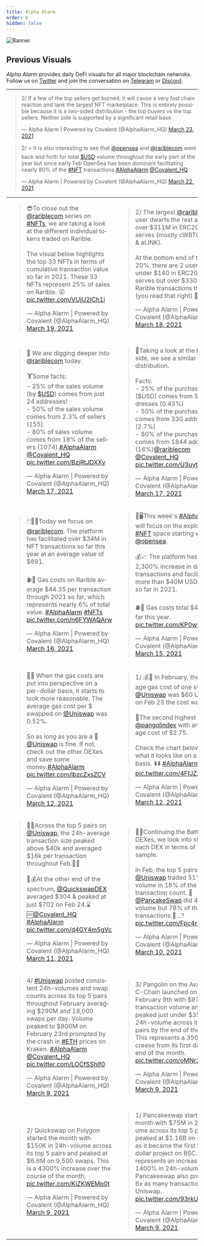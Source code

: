 ```yaml
---
title: Alpha Alarm
order: 6
hidden: false
---
```


![Banner](./images/Alpha_Banner.png)

## Previous Visuals

_*Alpha Alarm*_ provides daily DeFi visuals for all major blockchain netwroks. Follow us on [Twitter](https://twitter.com/AlphaAlarm_HQ) and join the conversation on [Telegram](https://t.me/alphalarm_hq) or [Discord](https://discord.gg/M4aRubV).

---

<blockquote class="twitter-tweet" data-theme="dark"><p lang="en" dir="ltr">2/ If a few of the top sellers get burned, it will cause a very fast chain reaction and tank the largest NFT marketplace. This is entirely possible because it is a two-sided distribution - the top buyers vs the top sellers. Neither side is supported by a significant retail base.</p>&mdash; Alpha Alarm | Powered by Covalent (@AlphaAlarm_HQ) <a href="https://twitter.com/AlphaAlarm_HQ/status/1374360884747792388?ref_src=twsrc%5Etfw">March 23, 2021</a></blockquote> <script async src="https://platform.twitter.com/widgets.js" charset="utf-8"></script>

<blockquote class="twitter-tweet" data-theme="dark"><p lang="en" dir="ltr">2/ ⭐️ It is also interesting to see that <a href="https://twitter.com/opensea?ref_src=twsrc%5Etfw">@opensea</a> and <a href="https://twitter.com/rariblecom?ref_src=twsrc%5Etfw">@rariblecom</a> went back and forth for total <a href="https://twitter.com/search?q=%24USD&amp;src=ctag&amp;ref_src=twsrc%5Etfw">$USD</a> volume throughout the early part of the year but since early Feb OpenSea has been dominant facilitating nearly 80% of the <a href="https://twitter.com/hashtag/NFT?src=hash&amp;ref_src=twsrc%5Etfw">#NFT</a> transactions.<a href="https://twitter.com/hashtag/AlphaAlarm?src=hash&amp;ref_src=twsrc%5Etfw">#AlphaAlarm</a> <a href="https://twitter.com/Covalent_HQ?ref_src=twsrc%5Etfw">@Covalent_HQ</a></p>&mdash; Alpha Alarm | Powered by Covalent (@AlphaAlarm_HQ) <a href="https://twitter.com/AlphaAlarm_HQ/status/1373999448687177728?ref_src=twsrc%5Etfw">March 22, 2021</a></blockquote> <script async src="https://platform.twitter.com/widgets.js" charset="utf-8"></script>

<table style="width:100%">
  <tr>
    <td>
    <blockquote class="twitter-tweet" data-theme="dark"><p lang="en" dir="ltr">😎To close out the <a href="https://twitter.com/rariblecom?ref_src=twsrc%5Etfw">@rariblecom</a> series on <a href="https://twitter.com/hashtag/NFTs?src=hash&amp;ref_src=twsrc%5Etfw">#NFTs</a>, we are taking a look at the different individual tokens traded on Rarible. <br/><br/>The visual below highlights the top 33 NFTs in terms of cumulative transaction value so far in 2021. These 33 NFTs represent 25% of sales on Rarible. 😲 <a href="https://t.co/VUjU2lCh1i">pic.twitter.com/VUjU2lCh1i</a></p>&mdash; Alpha Alarm | Powered by Covalent (@AlphaAlarm_HQ) <a href="https://twitter.com/AlphaAlarm_HQ/status/1372911425606197248?ref_src=twsrc%5Etfw">March 19, 2021</a></blockquote> <script async src="https://platform.twitter.com/widgets.js" charset="utf-8"></script>
    </td>
    <td>
    <blockquote class="twitter-tweet" data-theme="dark"><p lang="en" dir="ltr">2/ The largest <a href="https://twitter.com/rariblecom?ref_src=twsrc%5Etfw">@rariblecom</a> user dwarfs the rest and has over $311M in ERC20 reserves (mostly cWBTC, cETH, &amp; aLINK).<br/><br/>At the bottom end of the top 20%, there are 2 users with under $140 in ERC20 reserves but over $330k in Rarible transactions this year! (you read that right) 🤯 🤯</p>&mdash; Alpha Alarm | Powered by Covalent (@AlphaAlarm_HQ) <a href="https://twitter.com/AlphaAlarm_HQ/status/1372548536659677187?ref_src=twsrc%5Etfw">March 18, 2021</a></blockquote> <script async src="https://platform.twitter.com/widgets.js" charset="utf-8"></script>
    </td>
  </tr>
  <tr>
    <td>
    <blockquote class="twitter-tweet" data-theme="dark"><p lang="en" dir="ltr">🤿 We are digging deeper into <a href="https://twitter.com/rariblecom?ref_src=twsrc%5Etfw">@rariblecom</a> today.<br/><br/>🏋️Some facts:<br/>- 25% of the sales volume (by <a href="https://twitter.com/search?q=%24USD&amp;src=ctag&amp;ref_src=twsrc%5Etfw">$USD</a>) comes from just 24 addresses!<br/>- 50% of the sales volume comes from 2.3% of sellers (155).<br/> - 80% of sales volume comes from 18% of the sellers (1074).<a href="https://twitter.com/hashtag/AlphaAlarm?src=hash&amp;ref_src=twsrc%5Etfw">#AlphaAlarm</a> <a href="https://twitter.com/Covalent_HQ?ref_src=twsrc%5Etfw">@Covalent_HQ</a> <a href="https://t.co/BzjRtJDXXy">pic.twitter.com/BzjRtJDXXy</a></p>&mdash; Alpha Alarm | Powered by Covalent (@AlphaAlarm_HQ) <a href="https://twitter.com/AlphaAlarm_HQ/status/1372186188472217603?ref_src=twsrc%5Etfw">March 17, 2021</a></blockquote> <script async src="https://platform.twitter.com/widgets.js" charset="utf-8"></script>
    </td>
    <td>
    <blockquote class="twitter-tweet" data-conversation="none" data-theme="dark"><p lang="en" dir="ltr">🔎Taking a look at the buy-side, we see a similar Pareto distribution.<br/><br/>Facts: <br/>- 25% of the purchasing ($USD) comes from 50 addresses (0.43%)<br/>- 50% of the purchasing comes from 330 addresses (2.7%)<br/>- 80% of the purchasing comes from 1844 addresses (16%)<a href="https://twitter.com/rariblecom?ref_src=twsrc%5Etfw">@rariblecom</a> <a href="https://twitter.com/Covalent_HQ?ref_src=twsrc%5Etfw">@Covalent_HQ</a> <a href="https://t.co/U3uytM5RBK">pic.twitter.com/U3uytM5RBK</a></p>&mdash; Alpha Alarm | Powered by Covalent (@AlphaAlarm_HQ) <a href="https://twitter.com/AlphaAlarm_HQ/status/1372186192515452932?ref_src=twsrc%5Etfw">March 17, 2021</a></blockquote> <script async src="https://platform.twitter.com/widgets.js" charset="utf-8"></script>
    </td>
  </tr>
  <tr>
    <td>
    <blockquote class="twitter-tweet" data-theme="dark"><p lang="en" dir="ltr">🖱️🧑‍🎨Today we focus on <a href="https://twitter.com/rariblecom?ref_src=twsrc%5Etfw">@rariblecom</a>. The platform has facilitated over $34M in NFT transactions so far this year at an average value of $891.<br/><br/>⛽️💸 Gas costs on Rarible average $44.35 per transaction through 2021 so far, which represents nearly 6% of total value. <a href="https://twitter.com/hashtag/AlphaAlarm?src=hash&amp;ref_src=twsrc%5Etfw">#AlphaAlarm</a> <a href="https://twitter.com/hashtag/NFTs?src=hash&amp;ref_src=twsrc%5Etfw">#NFTs</a> <a href="https://t.co/n6FYWAQArw">pic.twitter.com/n6FYWAQArw</a></p>&mdash; Alpha Alarm | Powered by Covalent (@AlphaAlarm_HQ) <a href="https://twitter.com/AlphaAlarm_HQ/status/1371824019356278788?ref_src=twsrc%5Etfw">March 16, 2021</a></blockquote> <script async src="https://platform.twitter.com/widgets.js" charset="utf-8"></script>
    </td>
    <td>
    <blockquote class="twitter-tweet" data-theme="dark"><p lang="en" dir="ltr">🎨🖥️This week&#39;s <a href="https://twitter.com/hashtag/AlphaAlarm?src=hash&amp;ref_src=twsrc%5Etfw">#AlphaAlarm</a> will focus on the exploding <a href="https://twitter.com/hashtag/NFT?src=hash&amp;ref_src=twsrc%5Etfw">#NFT</a> space starting with <a href="https://twitter.com/opensea?ref_src=twsrc%5Etfw">@opensea</a>. <br/><br/>💰📈 The platform has seen a 2,300% increase in daily transactions and facilitated more than $40M USD in sales so far in 2021.<br/><br/>⛽️💸 Gas costs total $4.6M so far this year. <a href="https://t.co/KP0wwlNKBM">pic.twitter.com/KP0wwlNKBM</a></p>&mdash; Alpha Alarm | Powered by Covalent (@AlphaAlarm_HQ) <a href="https://twitter.com/AlphaAlarm_HQ/status/1371461188542885888?ref_src=twsrc%5Etfw">March 15, 2021</a></blockquote> <script async src="https://platform.twitter.com/widgets.js" charset="utf-8"></script>
    </td>
  </tr>
  <tr>
    <td>
    <blockquote class="twitter-tweet" data-conversation="none" data-theme="dark"><p lang="en" dir="ltr">🦄🤑 When the gas costs are put into perspective on a per-dollar basis, it starts to look more reasonable. The average gas cost per $ swapped on <a href="https://twitter.com/Uniswap?ref_src=twsrc%5Etfw">@Uniswap</a> was 0.52%. <br/><br/>So as long as you are a 🐳 <a href="https://twitter.com/Uniswap?ref_src=twsrc%5Etfw">@Uniswap</a> is fine. If not, check out the other DEXes and save some money.<a href="https://twitter.com/hashtag/AlphaAlarm?src=hash&amp;ref_src=twsrc%5Etfw">#AlphaAlarm</a> <a href="https://t.co/lbzcZxsZCV">pic.twitter.com/lbzcZxsZCV</a></p>&mdash; Alpha Alarm | Powered by Covalent (@AlphaAlarm_HQ) <a href="https://twitter.com/AlphaAlarm_HQ/status/1370389781511741442?ref_src=twsrc%5Etfw">March 12, 2021</a></blockquote> <script async src="https://platform.twitter.com/widgets.js" charset="utf-8"></script>
    </td>
    <td>
    <blockquote class="twitter-tweet" data-theme="dark"><p lang="en" dir="ltr">1/ 💰🦄 In February, the average gas cost of one swap on <a href="https://twitter.com/Uniswap?ref_src=twsrc%5Etfw">@Uniswap</a> was $60 USD, but on Feb 23 the cost was $130!<br/><br/> 👀The second highest was <a href="https://twitter.com/pangolindex?ref_src=twsrc%5Etfw">@pangolindex</a> with an average cost of $2.75. <br/><br/>Check the chart below to see what it looks like on a per $ basis. ⬇️⬇️ <a href="https://twitter.com/hashtag/AlphaAlarm?src=hash&amp;ref_src=twsrc%5Etfw">#AlphaAlarm</a> <a href="https://t.co/4FfJZzlwuS">pic.twitter.com/4FfJZzlwuS</a></p>&mdash; Alpha Alarm | Powered by Covalent (@AlphaAlarm_HQ) <a href="https://twitter.com/AlphaAlarm_HQ/status/1370389776809877507?ref_src=twsrc%5Etfw">March 12, 2021</a></blockquote> <script async src="https://platform.twitter.com/widgets.js" charset="utf-8"></script>
    </td>
  </tr>
  <tr>
    <td>
    <blockquote class="twitter-tweet" data-theme="dark"><p lang="en" dir="ltr">💸🧐Across the top 5 pairs on <a href="https://twitter.com/Uniswap?ref_src=twsrc%5Etfw">@Uniswap</a>, the 24h-average transaction size peaked above $40k and averaged $16k per transaction throughout Feb.🦄🐳<br/><br/>🤏💰At the other end of the spectrum, <a href="https://twitter.com/QuickswapDEX?ref_src=twsrc%5Etfw">@QuickswapDEX</a> averaged $304 &amp; peaked at just $702 on Feb 24.⌛️🆒<a href="https://twitter.com/Covalent_HQ?ref_src=twsrc%5Etfw">@Covalent_HQ</a> <a href="https://twitter.com/hashtag/AlphaAlarm?src=hash&amp;ref_src=twsrc%5Etfw">#AlphaAlarm</a> <a href="https://t.co/d4GY4m5gVc">pic.twitter.com/d4GY4m5gVc</a></p>&mdash; Alpha Alarm | Powered by Covalent (@AlphaAlarm_HQ) <a href="https://twitter.com/AlphaAlarm_HQ/status/1370026781680398342?ref_src=twsrc%5Etfw">March 11, 2021</a></blockquote> <script async src="https://platform.twitter.com/widgets.js" charset="utf-8"></script>
    </td>
    <td>
    <blockquote class="twitter-tweet" data-theme="dark"><p lang="en" dir="ltr">🦄🤺Continuing the Battle of the DEXes, we look into stats for each DEX in terms of the total sample. <br/><br/>In Feb, the top 5 pairs on <a href="https://twitter.com/Uniswap?ref_src=twsrc%5Etfw">@Uniswap</a> traded 51% of the volume in 16% of the total transaction count. 🐳<a href="https://twitter.com/PancakeSwap?ref_src=twsrc%5Etfw">@PancakeSwap</a> did 48% of volume but 78% of the total transactions.🧼...? <a href="https://t.co/Fpc4rFIsaE">pic.twitter.com/Fpc4rFIsaE</a></p>&mdash; Alpha Alarm | Powered by Covalent (@AlphaAlarm_HQ) <a href="https://twitter.com/AlphaAlarm_HQ/status/1369664350244515850?ref_src=twsrc%5Etfw">March 10, 2021</a></blockquote> <script async src="https://platform.twitter.com/widgets.js" charset="utf-8"></script>
    </td>
  </tr>
  <tr>
    <td>
    <blockquote class="twitter-tweet" data-conversation="none" data-theme="dark"><p lang="en" dir="ltr">4/ <a href="https://twitter.com/hashtag/Uniswap?src=hash&amp;ref_src=twsrc%5Etfw">#Uniswap</a> posted consistent 24h-volumes and swap counts across its top 5 pairs throughout February averaging $290M and 18,000 swaps per day. Volume peaked to $800M on February 23rd prompted by the crash in <a href="https://twitter.com/hashtag/ETH?src=hash&amp;ref_src=twsrc%5Etfw">#ETH</a> prices on Kraken. <a href="https://twitter.com/hashtag/AlphaAlarm?src=hash&amp;ref_src=twsrc%5Etfw">#AlphaAlarm</a> <a href="https://twitter.com/Covalent_HQ?ref_src=twsrc%5Etfw">@Covalent_HQ</a> <a href="https://t.co/LOCfSShIf0">pic.twitter.com/LOCfSShIf0</a></p>&mdash; Alpha Alarm | Powered by Covalent (@AlphaAlarm_HQ) <a href="https://twitter.com/AlphaAlarm_HQ/status/1369404094868299781?ref_src=twsrc%5Etfw">March 9, 2021</a></blockquote> <script async src="https://platform.twitter.com/widgets.js" charset="utf-8"></script>
    </td>
    <td>
    <blockquote class="twitter-tweet" data-conversation="none" data-theme="dark"><p lang="en" dir="ltr">3/ Pangolin on the Avalanche C-Chain launched on February 9th with $970K in transaction volume and peaked just under $35M in 24h-volume across its top 5 pairs by the end of the month. This represents a 3500% increase from its first day to the end of the month. <a href="https://t.co/oMNr2ytmt0">pic.twitter.com/oMNr2ytmt0</a></p>&mdash; Alpha Alarm | Powered by Covalent (@AlphaAlarm_HQ) <a href="https://twitter.com/AlphaAlarm_HQ/status/1369404090292305932?ref_src=twsrc%5Etfw">March 9, 2021</a></blockquote> <script async src="https://platform.twitter.com/widgets.js" charset="utf-8"></script>
    </td>
  </tr>
  <tr>
    <td>
    <blockquote class="twitter-tweet" data-conversation="none" data-theme="dark"><p lang="en" dir="ltr">2/ Quickswap on Polygon started the month with $150K in 24h-volume across its top 5 pairs and peaked at $6.6M on 9,500 swaps. This is a 4300% increase over the course of the month. <a href="https://t.co/KiZKWEMp0t">pic.twitter.com/KiZKWEMp0t</a></p>&mdash; Alpha Alarm | Powered by Covalent (@AlphaAlarm_HQ) <a href="https://twitter.com/AlphaAlarm_HQ/status/1369404085766680587?ref_src=twsrc%5Etfw">March 9, 2021</a></blockquote> <script async src="https://platform.twitter.com/widgets.js" charset="utf-8"></script>
    </td>
    <td>
    <blockquote class="twitter-tweet" data-theme="dark"><p lang="en" dir="ltr">1/ Pancakeswap started the month with $75M in 24h-volume across its top 5 pairs and peaked at $1.16B on Feb 19 as it became the first billion-dollar project on BSC. This represents an increase of 1400% in 24h-volume. Pancakeswap also processes 6x as many transactions as Uniswap. <a href="https://t.co/93rkULSYOd">pic.twitter.com/93rkULSYOd</a></p>&mdash; Alpha Alarm | Powered by Covalent (@AlphaAlarm_HQ) <a href="https://twitter.com/AlphaAlarm_HQ/status/1369404081396215823?ref_src=twsrc%5Etfw">March 9, 2021</a></blockquote> <script async src="https://platform.twitter.com/widgets.js" charset="utf-8"></script>
    </td>
  </tr>
</table>
